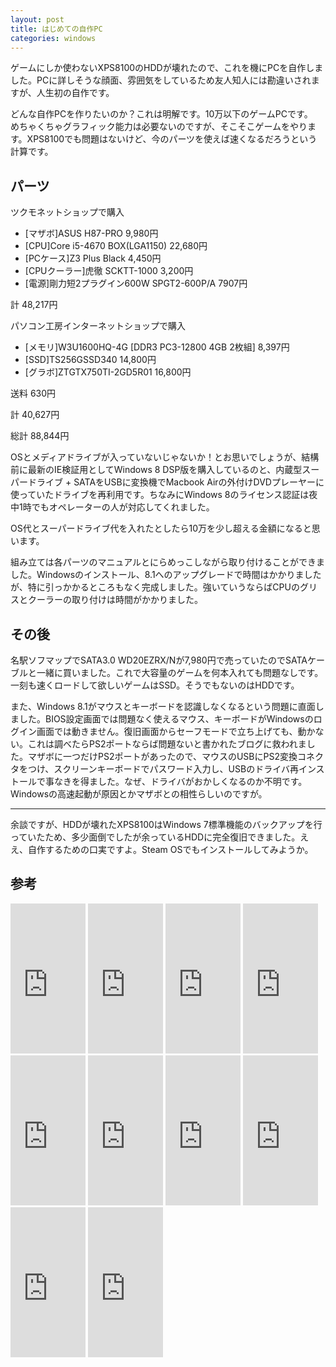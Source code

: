 ```yaml
---
layout: post
title: はじめての自作PC
categories: windows
---
```

ゲームにしか使わないXPS8100のHDDが壊れたので、これを機にPCを自作しました。PCに詳しそうな顔面、雰囲気をしているため友人知人には勘違いされますが、人生初の自作です。

どんな自作PCを作りたいのか？これは明解です。10万以下のゲームPCです。  
めちゃくちゃグラフィック能力は必要ないのですが、そこそこゲームをやります。XPS8100でも問題はないけど、今のパーツを使えば速くなるだろうという計算です。

## パーツ
ツクモネットショップで購入

* [マザボ]ASUS H87-PRO 9,980円
* [CPU]Core i5-4670 BOX(LGA1150) 22,680円
* [PCケース]Z3 Plus Black 4,450円
* [CPUクーラー]虎徹 SCKTT-1000 3,200円
* [電源]剛力短2プラグイン600W SPGT2-600P/A 7907円

計 48,217円

パソコン工房インターネットショップで購入

* [メモリ]W3U1600HQ-4G [DDR3 PC3-12800 4GB 2枚組] 8,397円
* [SSD]TS256GSSD340 14,800円
* [グラボ]ZTGTX750TI-2GD5R01 16,800円

送料 630円

計 40,627円

総計 88,844円

OSとメディアドライブが入っていないじゃないか！とお思いでしょうが、結構前に最新のIE検証用としてWindows 8 DSP版を購入しているのと、内蔵型スーパードライブ + SATAをUSBに変換機でMacbook Airの外付けDVDプレーヤーに使っていたドライブを再利用です。ちなみにWindows 8のライセンス認証は夜中1時でもオペレーターの人が対応してくれました。

OS代とスーパードライブ代を入れたとしたら10万を少し超える金額になると思います。

組み立ては各パーツのマニュアルとにらめっこしながら取り付けることができました。Windowsのインストール、8.1へのアップグレードで時間はかかりましたが、特に引っかかるところもなく完成しました。強いていうならばCPUのグリスとクーラーの取り付けは時間がかかりました。

## その後

名駅ソフマップでSATA3.0 WD20EZRX/Nが7,980円で売っていたのでSATAケーブルと一緒に買いました。これで大容量のゲームを何本入れても問題なしです。一刻も速くロードして欲しいゲームはSSD。そうでもないのはHDDです。

また、Windows 8.1がマウスとキーボードを認識しなくなるという問題に直面しました。BIOS設定画面では問題なく使えるマウス、キーボードがWindowsのログイン画面では動きません。復旧画面からセーフモードで立ち上げても、動かない。これは調べたらPS2ポートならば問題ないと書かれたブログに救われました。マザボに一つだけPS2ポートがあったので、マウスのUSBにPS2変換コネクタをつけ、スクリーンキーボードでパスワード入力し、USBのドライバ再インストールで事なきを得ました。なぜ、ドライバがおかしくなるのか不明です。Windowsの高速起動が原因とかマザボとの相性らしいのですが。

---

余談ですが、HDDが壊れたXPS8100はWindows 7標準機能のバックアップを行っていたため、多少面倒でしたが余っているHDDに完全復旧できました。ええ、自作するための口実ですよ。Steam OSでもインストールしてみようか。

## 参考
<iframe src="http://rcm-fe.amazon-adsystem.com/e/cm?lt1=_blank&bc1=000000&IS2=1&bg1=FFFFFF&fc1=000000&lc1=0000FF&t=count_0-22&o=9&p=8&l=as4&m=amazon&f=ifr&ref=ss_til&asins=B00EE3YTW4" style="width:120px;height:240px;" scrolling="no" marginwidth="0" marginheight="0" frameborder="0"></iframe>

<iframe src="http://rcm-fe.amazon-adsystem.com/e/cm?lt1=_blank&bc1=000000&IS2=1&bg1=FFFFFF&fc1=000000&lc1=0000FF&t=count_0-22&o=9&p=8&l=as4&m=amazon&f=ifr&ref=ss_til&asins=B00CXIXZAY" style="width:120px;height:240px;" scrolling="no" marginwidth="0" marginheight="0" frameborder="0"></iframe>

<iframe src="http://rcm-fe.amazon-adsystem.com/e/cm?lt1=_blank&bc1=000000&IS2=1&bg1=FFFFFF&fc1=000000&lc1=0000FF&t=count_0-22&o=9&p=8&l=as4&m=amazon&f=ifr&ref=ss_til&asins=B00HF8A2SA" style="width:120px;height:240px;" scrolling="no" marginwidth="0" marginheight="0" frameborder="0"></iframe>

<iframe src="http://rcm-fe.amazon-adsystem.com/e/cm?lt1=_blank&bc1=000000&IS2=1&bg1=FFFFFF&fc1=000000&lc1=0000FF&t=count_0-22&o=9&p=8&l=as4&m=amazon&f=ifr&ref=ss_til&asins=B009URHXPE" style="width:120px;height:240px;" scrolling="no" marginwidth="0" marginheight="0" frameborder="0"></iframe>

<iframe src="http://rcm-fe.amazon-adsystem.com/e/cm?lt1=_blank&bc1=000000&IS2=1&bg1=FFFFFF&fc1=000000&lc1=0000FF&t=count_0-22&o=9&p=8&l=as4&m=amazon&f=ifr&ref=ss_til&asins=B00IKAH0XW" style="width:120px;height:240px;" scrolling="no" marginwidth="0" marginheight="0" frameborder="0"></iframe>

<iframe src="http://rcm-fe.amazon-adsystem.com/e/cm?lt1=_blank&bc1=000000&IS2=1&bg1=FFFFFF&fc1=000000&lc1=0000FF&t=count_0-22&o=9&p=8&l=as4&m=amazon&f=ifr&ref=ss_til&asins=B00B8C8X94" style="width:120px;height:240px;" scrolling="no" marginwidth="0" marginheight="0" frameborder="0"></iframe>

<iframe src="http://rcm-fe.amazon-adsystem.com/e/cm?lt1=_blank&bc1=000000&IS2=1&bg1=FFFFFF&fc1=000000&lc1=0000FF&t=count_0-22&o=9&p=8&l=as4&m=amazon&f=ifr&ref=ss_til&asins=B00CO8TBR4" style="width:120px;height:240px;" scrolling="no" marginwidth="0" marginheight="0" frameborder="0"></iframe>

<iframe src="http://rcm-fe.amazon-adsystem.com/e/cm?lt1=_blank&bc1=000000&IS2=1&bg1=FFFFFF&fc1=000000&lc1=0000FF&t=count_0-22&o=9&p=8&l=as4&m=amazon&f=ifr&ref=ss_til&asins=B00G1YXN6M" style="width:120px;height:240px;" scrolling="no" marginwidth="0" marginheight="0" frameborder="0"></iframe>

<iframe src="http://rcm-fe.amazon-adsystem.com/e/cm?lt1=_blank&bc1=000000&IS2=1&bg1=FFFFFF&fc1=000000&lc1=0000FF&t=count_0-22&o=9&p=8&l=as4&m=amazon&f=ifr&ref=ss_til&asins=B009QWUF6M" style="width:120px;height:240px;" scrolling="no" marginwidth="0" marginheight="0" frameborder="0"></iframe>

<iframe src="http://rcm-fe.amazon-adsystem.com/e/cm?lt1=_blank&bc1=000000&IS2=1&bg1=FFFFFF&fc1=000000&lc1=0000FF&t=count_0-22&o=9&p=8&l=as4&m=amazon&f=ifr&ref=ss_til&asins=B00FKRJ8JM" style="width:120px;height:240px;" scrolling="no" marginwidth="0" marginheight="0" frameborder="0"></iframe>
